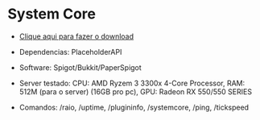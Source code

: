 # System Core

- [Clique aqui para fazer o download](https://www.spigotmc.org/resources/system-core.95848/)

- Dependencias:
PlaceholderAPI

- Software:
Spigot/Bukkit/PaperSpigot

- Server testado:
CPU: AMD Ryzem 3 3300x 4-Core Processor,
RAM: 512M (para o server) (16GB pro pc),
GPU: Radeon RX 550/550 SERIES

- Comandos:
/raio,
/uptime,
/plugininfo,
/systemcore,
/ping,
/tickspeed
